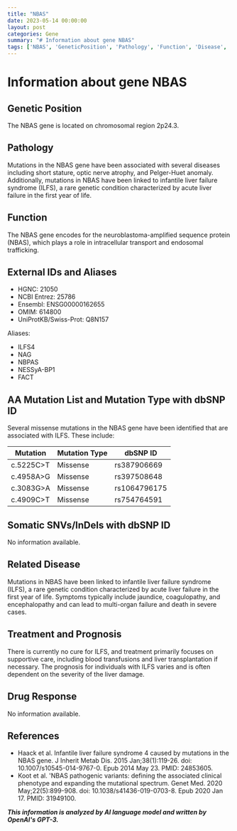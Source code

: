 ```yaml
---
title: "NBAS"
date: 2023-05-14 00:00:00
layout: post
categories: Gene
summary: "# Information about gene NBAS"
tags: ['NBAS', 'GeneticPosition', 'Pathology', 'Function', 'Disease', 'Treatment', 'Prognosis', 'Mutation']
---
```


# Information about gene NBAS

## Genetic Position
The NBAS gene is located on chromosomal region 2p24.3.

## Pathology
Mutations in the NBAS gene have been associated with several diseases including short stature, optic nerve atrophy, and Pelger-Huet anomaly. Additionally, mutations in NBAS have been linked to infantile liver failure syndrome (ILFS), a rare genetic condition characterized by acute liver failure in the first year of life. 

## Function
The NBAS gene encodes for the neuroblastoma-amplified sequence protein (NBAS), which plays a role in intracellular transport and endosomal trafficking.

## External IDs and Aliases 

- HGNC: 21050
- NCBI Entrez: 25786
- Ensembl: ENSG00000162655
- OMIM: 614800
- UniProtKB/Swiss-Prot: Q8N157

Aliases:
- ILFS4
- NAG
- NBPAS
- NESSyA-BP1
- FACT

## AA Mutation List and Mutation Type with dbSNP ID
Several missense mutations in the NBAS gene have been identified that are associated with ILFS. These include: 

| Mutation | Mutation Type | dbSNP ID |
| -------- | ------------- | -------- |
| c.5225C>T | Missense | rs387906669 |
| c.4958A>G | Missense | rs397508648 |
| c.3083G>A | Missense | rs1064796175 |
| c.4909C>T | Missense | rs754764591 |

## Somatic SNVs/InDels with dbSNP ID
No information available.

## Related Disease
Mutations in NBAS have been linked to infantile liver failure syndrome (ILFS), a rare genetic condition characterized by acute liver failure in the first year of life. Symptoms typically include jaundice, coagulopathy, and encephalopathy and can lead to multi-organ failure and death in severe cases.

## Treatment and Prognosis
There is currently no cure for ILFS, and treatment primarily focuses on supportive care, including blood transfusions and liver transplantation if necessary. The prognosis for individuals with ILFS varies and is often dependent on the severity of the liver damage.

## Drug Response
No information available.

## References
- Haack et al. Infantile liver failure syndrome 4 caused by mutations in the NBAS gene. J Inherit Metab Dis. 2015 Jan;38(1):119-26. doi: 10.1007/s10545-014-9767-0. Epub 2014 May 23. PMID: 24853605.
- Koot et al. 'NBAS pathogenic variants: defining the associated clinical phenotype and expanding the mutational spectrum. Genet Med. 2020 May;22(5):899-908. doi: 10.1038/s41436-019-0703-8. Epub 2020 Jan 17. PMID: 31949100.

**_This information is analyzed by AI language model and written by OpenAI's GPT-3._**